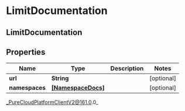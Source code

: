 # LimitDocumentation

## LimitDocumentation

## Properties

|Name | Type | Description | Notes|
|------------ | ------------- | ------------- | -------------|
| **url** | **String** |  | [optional] |
| **namespaces** | [**[NamespaceDocs]**](NamespaceDocs) |  | [optional] |



_PureCloudPlatformClientV2@161.0.0_
